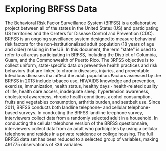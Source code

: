 # Exploring BRFSS Data

The Behavioral Risk Factor Surveillance System (BRFSS) is a collaborative project between all of the states in the United States (US) and participating US territories and the Centers for Disease Control and Prevention (CDC). BRFSS is an ongoing surveillance system designed to measure behavioral risk factors for the non-institutionalized adult population (18 years of age and older) residing in the US. In this document, the term "state" is used to refer to all areas participating in BRFSS, including the District of Columbia, Guam, and the Commonwealth of Puerto Rico. The BRFSS objective is to collect uniform, state-specific data on preventive health practices and risk behaviors that are linked to chronic diseases, injuries, and preventable infectious diseases that affect the adult population. Factors assessed by the BRFSS in 2013 include tobacco use, HIV/AIDS knowledge and prevention, exercise, immunization, health status, healthy days - health-related quality of life, health care access, inadequate sleep, hypertension awareness, cholesterol awareness, chronic health conditions, alcohol consumption, fruits and vegetables consumption, arthritis burden, and seatbelt use. Since 2011, BRFSS conducts both landline telephone- and cellular telephone-based surveys. In conducting the BRFSS landline telephone survey, interviewers collect data from a randomly selected adult in a household. In conducting the cellular telephone version of the BRFSS questionnaire, interviewers collect data from an adult who participates by using a cellular telephone and resides in a private residence or college housing. The full BRFSS data set has been reduced to a selected group of variables, making 491775 observations of 336 variables.
